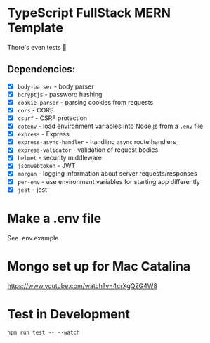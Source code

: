 # TypeScript FullStack MERN Template

There's even tests 🤯

## Dependencies:

- [x] `body-parser` - body parser
- [x] `bcryptjs` - password hashing
- [x] `cookie-parser` - parsing cookies from requests
- [x] `cors` - CORS
- [x] `csurf` - CSRF protection
- [x] `dotenv` - load environment variables into Node.js from a `.env` file
- [x] `express` - Express
- [x] `express-async-handler` - handling `async` route handlers
- [x] `express-validator` - validation of request bodies
- [x] `helmet` - security middleware
- [x] `jsonwebtoken` - JWT
- [x] `morgan` - logging information about server requests/responses
- [x] `per-env` - use environment variables for starting app differently
- [x] `jest` - jest

# Make a .env file

See .env.example

# Mongo set up for Mac Catalina

https://www.youtube.com/watch?v=4crXgQZG4W8

# Test in Development

`npm run test -- --watch`
<!-- 
# Test POST routes in Postman

1. Make a GET request to the server
2. copy the XSRF token set in the cookie 
3. put token in the header `XSRF-TOKEN` for you next POST request
4. any requests in between will invalidate the token, so you must repeat this pattern for every request -->
